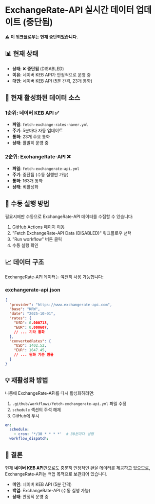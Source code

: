 # ExchangeRate-API 실시간 데이터 업데이트 (중단됨)

⚠️ **이 워크플로우는 현재 중단되었습니다.**

## 📊 현재 상태

- **상태**: ❌ **중단됨** (DISABLED)
- **이유**: 네이버 KEB API가 안정적으로 운영 중
- **대안**: 네이버 KEB API (5분 간격, 23개 통화)

## 🔄 현재 활성화된 데이터 소스

### 1순위: 네이버 KEB API ✅
- **파일**: `fetch-exchange-rates-naver.yml`
- **주기**: 5분마다 자동 업데이트
- **통화**: 23개 주요 통화
- **상태**: 활발히 운영 중

### 2순위: ExchangeRate-API ❌
- **파일**: `fetch-exchangerate-api.yml`
- **주기**: 중단됨 (수동 실행만 가능)
- **통화**: 163개 통화
- **상태**: 비활성화

## 🚀 수동 실행 방법

필요시에만 수동으로 ExchangeRate-API 데이터를 수집할 수 있습니다:

1. GitHub Actions 페이지 이동
2. "Fetch ExchangeRate-API Data (DISABLED)" 워크플로우 선택
3. "Run workflow" 버튼 클릭
4. 수동 실행 확인

## 📈 데이터 구조

ExchangeRate-API 데이터는 여전히 사용 가능합니다:

### exchangerate-api.json
```json
{
  "provider": "https://www.exchangerate-api.com",
  "base": "KRW",
  "date": "2025-10-01",
  "rates": {
    "USD": 0.000713,
    "EUR": 0.000607,
    // ... 기타 통화
  },
  "convertedRates": {
    "USD": 1402.52,
    "EUR": 1647.45,
    // ... 원화 기준 환율
  }
}
```

## 💡 재활성화 방법

나중에 ExchangeRate-API를 다시 활성화하려면:

1. `.github/workflows/fetch-exchangerate-api.yml` 파일 수정
2. `schedule` 섹션의 주석 해제
3. GitHub에 푸시

```yaml
on:
  schedule:
    - cron: '*/30 * * * *'  # 30분마다 실행
  workflow_dispatch:
```

## 🎯 결론

현재 **네이버 KEB API**만으로도 충분히 안정적인 환율 데이터를 제공하고 있으므로, ExchangeRate-API는 백업 목적으로 보관되어 있습니다.

- **메인**: 네이버 KEB API (5분 간격)
- **백업**: ExchangeRate-API (수동 실행 가능)
- **상태**: 안정적 운영 중